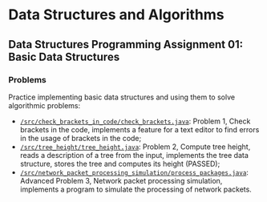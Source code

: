 # Data Structures and Algorithms
## Data Structures Programming Assignment 01: Basic Data Structures
### Problems
Practice implementing basic data structures and using them to solve algorithmic problems:
* [`/src/check_brackets_in_code/check_brackets.java`](src/check_brackets_in_code/check_brackets.java): Problem 1, Check brackets in the code, implements a feature for a text editor to find errors in the usage of brackets in the code;
* [`/src/tree_height/tree_height.java`](src/tree_height/tree_height.java): Problem 2, Compute tree height, reads a description of a tree from the input, implements the tree data structure, stores the tree and computes its height (PASSED);
* [`/src/network_packet_processing_simulation/process_packages.java`](src/network_packet_processing_simulation/process_packages.java): Advanced Problem 3, Network packet processing simulation, implements a program to simulate the processing of network packets.
